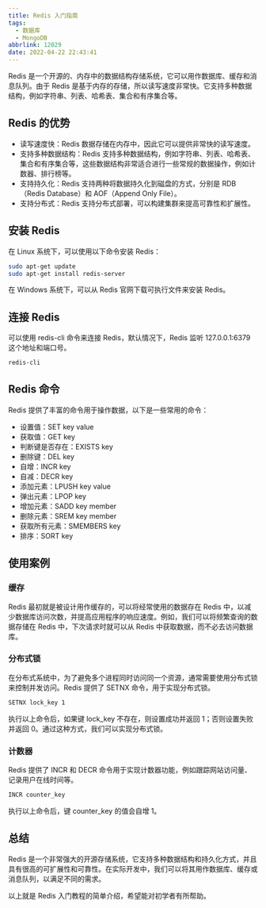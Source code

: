 ```yaml
---
title: Redis 入门指南
tags:
  - 数据库
  - MongoDB
abbrlink: 12029
date: 2022-04-22 22:43:41
---
```


Redis 是一个开源的、内存中的数据结构存储系统，它可以用作数据库、缓存和消息队列。由于 Redis 是基于内存的存储，所以读写速度非常快。它支持多种数据结构，例如字符串、列表、哈希表、集合和有序集合等。

## Redis 的优势

- 读写速度快：Redis 数据存储在内存中，因此它可以提供非常快的读写速度。
- 支持多种数据结构：Redis 支持多种数据结构，例如字符串、列表、哈希表、集合和有序集合等，这些数据结构非常适合进行一些常规的数据操作，例如计数器、排行榜等。
- 支持持久化：Redis 支持两种将数据持久化到磁盘的方式，分别是 RDB（Redis Database）和 AOF（Append Only File）。
- 支持分布式：Redis 支持分布式部署，可以构建集群来提高可靠性和扩展性。

## 安装 Redis

在 Linux 系统下，可以使用以下命令安装 Redis：

```bash
sudo apt-get update
sudo apt-get install redis-server
```

在 Windows 系统下，可以从 Redis 官网下载可执行文件来安装 Redis。

## 连接 Redis

可以使用 redis-cli 命令来连接 Redis，默认情况下，Redis 监听 127.0.0.1:6379 这个地址和端口号。

```bash
redis-cli
```

## Redis 命令

Redis 提供了丰富的命令用于操作数据，以下是一些常用的命令：

- 设置值：SET key value
- 获取值：GET key
- 判断键是否存在：EXISTS key
- 删除键：DEL key
- 自增：INCR key
- 自减：DECR key
- 添加元素：LPUSH key value
- 弹出元素：LPOP key
- 增加元素：SADD key member
- 删除元素：SREM key member
- 获取所有元素：SMEMBERS key
- 排序：SORT key

## 使用案例

### 缓存

Redis 最初就是被设计用作缓存的，可以将经常使用的数据存在 Redis 中，以减少数据库访问次数，并提高应用程序的响应速度。例如，我们可以将频繁查询的数据存储在 Redis 中，下次请求时就可以从 Redis 中获取数据，而不必去访问数据库。

### 分布式锁

在分布式系统中，为了避免多个进程同时访问同一个资源，通常需要使用分布式锁来控制并发访问。Redis 提供了 SETNX 命令，用于实现分布式锁。

```bash
SETNX lock_key 1
```

执行以上命令后，如果键 lock_key 不存在，则设置成功并返回 1；否则设置失败并返回 0。通过这种方式，我们可以实现分布式锁。

### 计数器

Redis 提供了 INCR 和 DECR 命令用于实现计数器功能，例如跟踪网站访问量、记录用户在线时间等。

```bash
INCR counter_key
```

执行以上命令后，键 counter_key 的值会自增 1。

## 总结

Redis 是一个非常强大的开源存储系统，它支持多种数据结构和持久化方式，并且具有很高的可扩展性和可靠性。在实际开发中，我们可以将其用作数据库、缓存或消息队列，以满足不同的需求。

以上就是 Redis 入门教程的简单介绍，希望能对初学者有所帮助。
